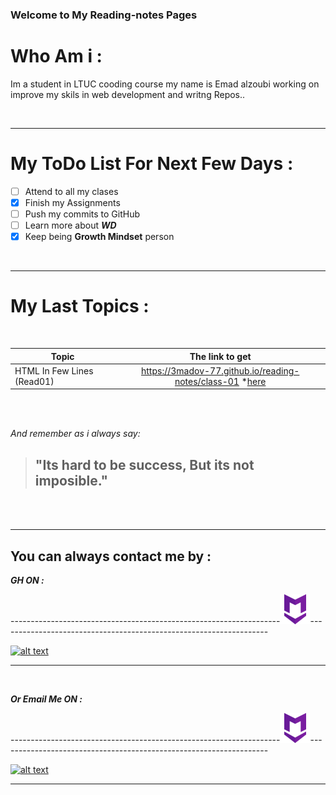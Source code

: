 ### Welcome to My Reading-notes Pages

# Who Am i :
Im a student in LTUC cooding course my name is Emad alzoubi working on improve my skils in web development and writng Repos..

<br>
<hr>

# My ToDo List For Next Few Days :

- [ ] Attend to all my clases
- [x] Finish my Assignments
- [ ] Push my commits to GitHub
- [ ] Learn more about ***WD***
- [x] Keep being **Growth Mindset** person

<br>
<hr>

# My Last Topics :
<br>

|           Topic                |                          The link to get                         |
| ------------------------------ |:----------------------------------------------------------------:|
| HTML In Few Lines (Read01) | https://3madov-77.github.io/reading-notes/class-01 *[here](https://3madov-77.github.io/reading-notes/class-01)|

<br>
<br>


*And remember as i always say:*
>## "Its hard to be success, But its not imposible."

<br>
<br>
<hr>

## You can always contact me by :

 ***GH  ON :***

-------------------------------------------------------------------![logo](https://github.com/adam-p/markdown-here/raw/master/src/common/images/icon48.png "Conact me" )-------------------------------------------------------------------

[![alt text](https://3madov-77.github.io/reading-notes/Resorses/GH-logo.PNG "Click ME" )](https://github.com/3madov-77)

----------------------------------------------------------------------------------------------------------------------------
<br>

***Or Email Me ON :***

-------------------------------------------------------------------![logo](https://github.com/adam-p/markdown-here/raw/master/src/common/images/icon48.png "Conact me")-------------------------------------------------------------------

[![alt text](https://logodix.com/logo/4405.gif "Click ME")](mailto:emadzxy7@gmail.com?subject=Bit%20of%20help)

 ----------------------------------------------------------------------------------------------------------------------------